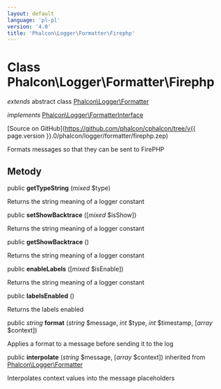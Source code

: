 ```yaml
---
layout: default
language: 'pl-pl'
version: '4.0'
title: 'Phalcon\Logger\Formatter\Firephp'
---
```

# Class **Phalcon\Logger\Formatter\Firephp**

*extends* abstract class [Phalcon\Logger\Formatter](Phalcon_Logger_Formatter)

*implements* [Phalcon\Logger\FormatterInterface](Phalcon_Logger_FormatterInterface)

[Source on GitHub](https://github.com/phalcon/cphalcon/tree/v{{ page.version }}.0/phalcon/logger/formatter/firephp.zep)

Formats messages so that they can be sent to FirePHP

## Metody

public **getTypeString** (*mixed* $type)

Returns the string meaning of a logger constant

public **setShowBacktrace** ([*mixed* $isShow])

Returns the string meaning of a logger constant

public **getShowBacktrace** ()

Returns the string meaning of a logger constant

public **enableLabels** ([*mixed* $isEnable])

Returns the string meaning of a logger constant

public **labelsEnabled** ()

Returns the labels enabled

public *string* **format** (*string* $message, *int* $type, *int* $timestamp, [*array* $context])

Applies a format to a message before sending it to the log

public **interpolate** (*string* $message, [*array* $context]) inherited from [Phalcon\Logger\Formatter](Phalcon_Logger_Formatter)

Interpolates context values into the message placeholders